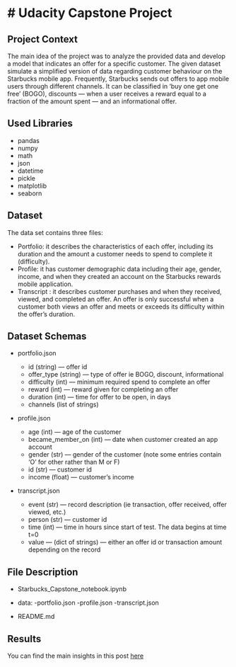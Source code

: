# # Udacity Capstone Project

## Project Context

The main idea of the project was to analyze the provided data and develop a model that indicates an offer for a specific customer. The given dataset simulate a simplified version of data regarding customer behaviour on the Starbucks mobile app. Frequently, Starbucks sends out offers to app mobile users through different channels. It can be classified in ‘buy one get one free’ (BOGO), discounts — when a user receives a reward equal to a fraction of the amount spent — and an informational offer.

## Used Libraries

- pandas
- numpy
- math
- json
- datetime
- pickle
- matplotlib
- seaborn

## Dataset

The data set contains three files:

- Portfolio: it describes the characteristics of each offer, including its duration and the amount a customer needs to spend to complete it (difficulty).
- Profile: it has customer demographic data including their age, gender, income, and when they created an account on the Starbucks rewards mobile application.
- Transcript : it describes customer purchases and when they received, viewed, and completed an offer. An offer is only successful when a customer both views an offer and meets or exceeds its difficulty within the offer’s duration.

## Dataset Schemas

- portfolio.json
  - id (string) — offer id
  - offer_type (string) — type of offer ie BOGO, discount, informational
  - difficulty (int) — minimum required spend to complete an offer
  - reward (int) — reward given for completing an offer
  - duration (int) — time for offer to be open, in days
  - channels (list of strings)

- profile.json
  - age (int) — age of the customer
  - became_member_on (int) — date when customer created an app account
  - gender (str) — gender of the customer (note some entries contain ‘O’ for other rather than M or F)
  - id (str) — customer id
  - income (float) — customer’s income

- transcript.json
  - event (str) — record description (ie transaction, offer received, offer viewed, etc.)
  - person (str) — customer id
  - time (int) — time in hours since start of test. The data begins at time t=0
  - value — (dict of strings) — either an offer id or transaction amount depending on the record

## File Description

- Starbucks_Capstone_notebook.ipynb

- data:
  -portfolio.json
  -profile.json
  -transcript.json

- README.md


## Results

You can find the main insights in this post [here](https://medium.com/@luizhenriquems/starbucks-mobile-app-exploring-the-engagement-675007ab80ae)
